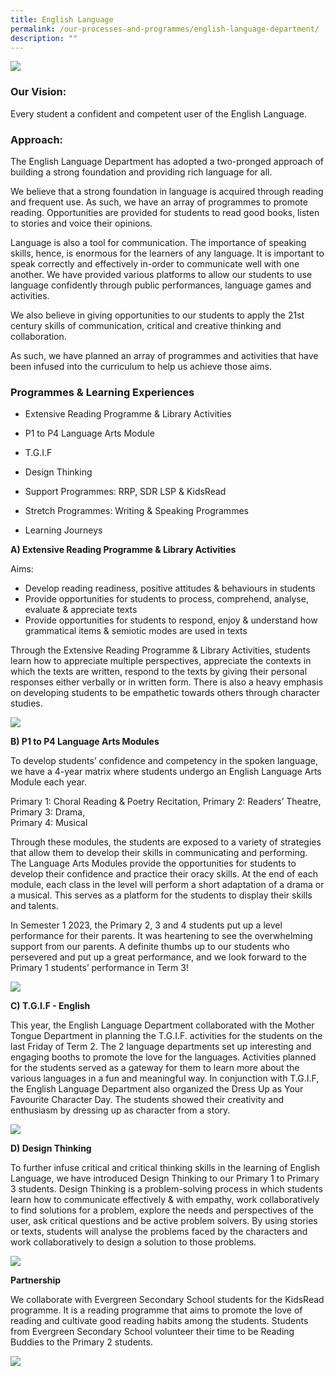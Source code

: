 ```yaml
---
title: English Language
permalink: /our-processes-and-programmes/english-language-department/
description: ""
---
```

![](/images/Department%20Main%20Photos/img_3319.JPG)

### Our Vision:

Every student a confident and competent user of the English Language.



### Approach:

The English Language Department has adopted a two-pronged approach of building a strong foundation and providing rich language for all.

We believe that a strong foundation in language is acquired through reading and frequent use. As such, we have an array of programmes to promote reading. Opportunities are provided for students to read good books, listen to stories and voice their opinions.

Language is also a tool for communication. The importance of speaking skills, hence, is enormous for the learners of any language. It is important to speak correctly and effectively in-order to communicate well with one another. We have provided various platforms to allow our students to use language confidently through public performances, language games and activities. 

We also believe in giving opportunities to our students to apply the 21st century skills of communication, critical and creative thinking and collaboration. 

As such, we have planned an array of programmes and activities that have been infused into the curriculum to help us achieve those aims. 

### Programmes &amp; Learning Experiences 

*	Extensive Reading Programme &amp; Library Activities 

*	P1 to P4 Language Arts Module 
*	T.G.I.F 
*	Design Thinking 
*	Support Programmes: RRP, SDR LSP &amp; KidsRead 
*	Stretch Programmes: Writing &amp; Speaking Programmes
*	Learning Journeys

**A)	Extensive Reading Programme &amp; Library Activities**

Aims: 

*	Develop reading readiness, positive attitudes &amp; behaviours in students 
*	Provide opportunities for students to process, comprehend, analyse, evaluate &amp; appreciate texts 
*	Provide opportunities for students to respond, enjoy &amp; understand how grammatical items &amp; semiotic modes are used in texts

Through the Extensive Reading Programme &amp; Library Activities, students learn how to appreciate multiple perspectives, appreciate the contexts in which the texts are written, respond to the texts by giving their personal responses either verbally or in written form. There is also a heavy emphasis on developing students to be empathetic towards others through character studies. 

![](/images/Department%20Photos/English/english%20language%201.jpg)

**B) P1 to P4 Language Arts Modules**

To develop students’ confidence and competency in the spoken language, we have a 4-year matrix where students undergo an English Language Arts Module each year.

Primary 1: Choral Reading &amp; Poetry Recitation, Primary 2: Readers’ Theatre, <br>
Primary 3: Drama, <br>
Primary 4: Musical 

Through these modules, the students are exposed to a variety of strategies that allow them to develop their skills in communicating and performing. The Language Arts Modules provide the opportunities for students to develop their confidence and practice their oracy skills. At the end of each module, each class in the level will perform a short adaptation of a drama or a musical. This serves as a platform for the students to display their skills and talents. 

In Semester 1 2023, the Primary 2, 3 and 4 students put up a level performance for their parents. It was heartening to see the overwhelming support from our parents. A definite thumbs up to our students who persevered and put up a great performance, and we look forward to the Primary 1 students’ performance in Term 3!

![](/images/Department%20Photos/English/english%20language%205.jpg)

**C) T.G.I.F - English**

This year, the English Language Department collaborated with the Mother Tongue Department in planning the T.G.I.F. activities for the students on the last Friday of Term 2. The 2 language departments set up interesting and engaging booths to promote the love for the languages. Activities planned for the students served as a gateway for them to learn more about the various languages in a fun and meaningful way. In conjunction with T.G.I.F, the English Language Department also organized the Dress Up as Your Favourite Character Day. The students showed their creativity and enthusiasm by dressing up as character from a story. 

![](/images/Department%20Photos/English/english%20language%202.jpg)

**D)  Design Thinking**

To further infuse critical and critical thinking skills in the learning of English Language, we have introduced Design Thinking to our Primary 1 to Primary 3 students. Design Thinking is a problem-solving process in which students learn how to communicate effectively &amp; with empathy, work collaboratively to find solutions for a problem, explore the needs and perspectives of the user, ask critical questions and be active problem solvers. By using stories or texts, students will analyse the problems faced by the characters and work collaboratively to design a solution to those problems. 

![](/images/Department%20Photos/English/english%20language%203.jpg)

**Partnership**

We collaborate with Evergreen Secondary School students for the KidsRead programme. It is a reading programme that aims to promote the love of reading and cultivate good reading habits among the students. Students from Evergreen Secondary School volunteer their time to be Reading Buddies to the Primary 2 students.

![](/images/Department%20Photos/English/english%20language%204.jpg)